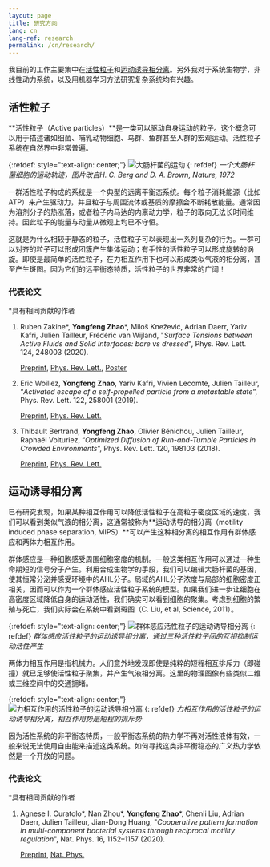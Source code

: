 ```yaml
---
layout: page
title: 研究方向
lang: cn
lang-ref: research
permalink: /cn/research/
---
```


我目前的工作主要集中在[活性粒子](#活性物质)和[运动诱导相分离](#运动诱导相分离)。另外我对于系统生物学，非线性动力系统，以及用机器学习方法研究复杂系统均有兴趣。

## 活性粒子

**活性粒子（Active particles）**是一类可以驱动自身运动的粒子。这个概念可以用于描述诸如细菌、哺乳动物细胞、鸟群、鱼群甚至人群的宏观运动。活性粒子系统在自然界中非常普遍。

{:refdef: style="text-align: center;"}
![大肠杆菌的运动]({{site.url}}/assets/ecoli_RTP.png)
{: refdef}
*一个大肠杆菌细胞的运动轨迹，图片改自H. C. Berg and D. A. Brown, Nature, 1972*

一群活性粒子构成的系统是一个典型的远离平衡态系统。每个粒子消耗能源（比如ATP）来产生驱动力，并且粒子与周围流体或基质的摩擦会不断耗散能量。通常因为溶剂分子的热涨落，或者粒子内马达的内禀动力学，粒子的取向无法长时间维持。因此粒子的能量与动量从微观上均已不守恒。

这就是为什么相较于静态的粒子，活性粒子可以表现出一系列复杂的行为。一群可以对齐的粒子可以形成团簇产生集体运动；有手性的活性粒子可以形成旋转的涡旋。即使是最简单的活性粒子，在力相互作用下也可以形成类似气液的相分离，甚至产生斑图。因为它们的远平衡态特质，活性粒子的世界非常的广阔！

### 代表论文
*具有相同贡献的作者
<ol>

<li>Ruben Zakine*, <strong>Yongfeng Zhao</strong>*, Miloš Knežević, Adrian Daerr, Yariv Kafri, Julien Tailleur, Frédéric van Wijland, "<em>Surface Tensions between Active Fluids and Solid Interfaces: bare vs dressed</em>", Phys. Rev. Lett. 124, 248003 (2020). </li> 

<a href="https://arxiv.org/pdf/1907.07738">Preprint</a>, <a href="https://doi.org/10.1103/PhysRevLett.124.248003">Phys. Rev. Lett.</a>, <a href="{{site.url}}/assets/poster_fluid_solid.pdf">Poster</a>

<li>Eric Woillez, <strong>Yongfeng Zhao</strong>, Yariv Kafri, Vivien Lecomte, Julien Tailleur, “<em>Activated escape of a self-propelled particle from a metastable state</em>”, Phys. Rev. Lett. 122, 258001 (2019). </li> 

<a href="https://arxiv.org/pdf/1904.00599">Preprint</a>, <a href="https://journals.aps.org/prl/abstract/10.1103/PhysRevLett.122.258001">Phys. Rev. Lett.</a> 

<li>Thibault Bertrand, <strong>Yongfeng Zhao</strong>, Olivier Bénichou, Julien Tailleur, Raphaël Voituriez, “<em>Optimized Diffusion of Run-and-Tumble Particles in Crowded Environments</em>”, Phys. Rev. Lett. 120, 198103 (2018). </li> 

<a href="https://arxiv.org/pdf/1711.05209">Preprint</a>, <a href="https://journals.aps.org/prl/abstract/10.1103/PhysRevLett.120.198103">Phys. Rev. Lett.</a>

</ol>

## 运动诱导相分离

已有研究发现，如果某种相互作用可以降低活性粒子在高粒子密度区域的速度，我们可以看到类似气液的相分离，这通常被称为**运动诱导的相分离（motility induced phase separation, MIPS）**可以产生这种相分离的相互作用有群体感应和两体力相互作用。

群体感应是一种细胞感受周围细胞密度的机制。一般这类相互作用可以通过一种生命期短的信号分子产生。利用合成生物学的手段，我们可以编辑大肠杆菌的基因，使其恒常分泌并感受环境中的AHL分子。局域的AHL分子浓度与局部的细胞密度正相关，因而可以作为一个群体感应活性粒子系统的模型。如果我们进一步让细胞在高密度区域降低自身的运动活性，我们确实可以看到细胞的聚集。考虑到细胞的繁殖与死亡，我们实际会在系统中看到斑图（C. Liu, et al, Science, 2011）。

{:refdef: style="text-align: center;"}
![群体感应活性粒子的运动诱导相分离]({{site.url}}/assets/3Species_MI.png)
{: refdef}
*群体感应活性粒子的运动诱导相分离，通过三种活性粒子间的互相抑制运动活性产生*

两体力相互作用是指机械力。人们意外地发现即使是纯粹的短程相互排斥力（即碰撞）就已足够使活性粒子聚集，并产生气液相分离。这里的物理图像有些类似二维或三维空间中的交通拥堵。

{:refdef: style="text-align: center;"}
![力相互作用的活性粒子的运动诱导相分离]({{site.url}}/assets/PFAP_MIPS.png)
{: refdef}
*力相互作用的活性粒子的运动诱导相分离，相互作用势是短程的排斥势*

因为活性系统的非平衡态特质，一般平衡态系统的热力学不再对活性液体有效，一般来说无法使用自由能来描述这类系统。如何寻找这类非平衡稳态的广义热力学依然是一个开放的问题。

### 代表论文
*具有相同贡献的作者
<ol>

<li>Agnese I. Curatolo*, Nan Zhou*, <strong>Yongfeng Zhao</strong>*, Chenli Liu, Adrian Daerr, Julien Tailleur, Jian-Dong Huang, "<em>Cooperative pattern formation in multi-component bacterial systems through reciprocal motility regulation</em>", Nat. Phys. 16, 1152–1157 (2020). </li> 

<a href="https://www.biorxiv.org/content/10.1101/798827v1.full.pdf">Preprint</a>, <a href="https://doi.org/10.1038/s41567-020-0964-z">Nat. Phys.</a> 

</ol>
